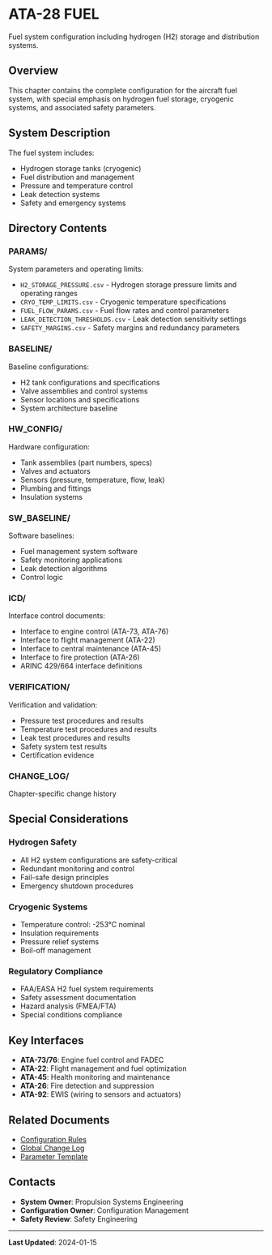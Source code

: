 # ATA-28 FUEL

Fuel system configuration including hydrogen (H2) storage and distribution systems.

## Overview

This chapter contains the complete configuration for the aircraft fuel system, with special emphasis on hydrogen fuel storage, cryogenic systems, and associated safety parameters.

## System Description

The fuel system includes:
- Hydrogen storage tanks (cryogenic)
- Fuel distribution and management
- Pressure and temperature control
- Leak detection systems
- Safety and emergency systems

## Directory Contents

### PARAMS/
System parameters and operating limits:
- `H2_STORAGE_PRESSURE.csv` - Hydrogen storage pressure limits and operating ranges
- `CRYO_TEMP_LIMITS.csv` - Cryogenic temperature specifications
- `FUEL_FLOW_PARAMS.csv` - Fuel flow rates and control parameters
- `LEAK_DETECTION_THRESHOLDS.csv` - Leak detection sensitivity settings
- `SAFETY_MARGINS.csv` - Safety margins and redundancy parameters

### BASELINE/
Baseline configurations:
- H2 tank configurations and specifications
- Valve assemblies and control systems
- Sensor locations and specifications
- System architecture baseline

### HW_CONFIG/
Hardware configuration:
- Tank assemblies (part numbers, specs)
- Valves and actuators
- Sensors (pressure, temperature, flow, leak)
- Plumbing and fittings
- Insulation systems

### SW_BASELINE/
Software baselines:
- Fuel management system software
- Safety monitoring applications
- Leak detection algorithms
- Control logic

### ICD/
Interface control documents:
- Interface to engine control (ATA-73, ATA-76)
- Interface to flight management (ATA-22)
- Interface to central maintenance (ATA-45)
- Interface to fire protection (ATA-26)
- ARINC 429/664 interface definitions

### VERIFICATION/
Verification and validation:
- Pressure test procedures and results
- Temperature test procedures and results
- Leak test procedures and results
- Safety system test results
- Certification evidence

### CHANGE_LOG/
Chapter-specific change history

## Special Considerations

### Hydrogen Safety
- All H2 system configurations are safety-critical
- Redundant monitoring and control
- Fail-safe design principles
- Emergency shutdown procedures

### Cryogenic Systems
- Temperature control: -253°C nominal
- Insulation requirements
- Pressure relief systems
- Boil-off management

### Regulatory Compliance
- FAA/EASA H2 fuel system requirements
- Safety assessment documentation
- Hazard analysis (FMEA/FTA)
- Special conditions compliance

## Key Interfaces

- **ATA-73/76**: Engine fuel control and FADEC
- **ATA-22**: Flight management and fuel optimization
- **ATA-45**: Health monitoring and maintenance
- **ATA-26**: Fire detection and suppression
- **ATA-92**: EWIS (wiring to sensors and actuators)

## Related Documents

- [Configuration Rules](../00-COMMON/RULES.md)
- [Global Change Log](../00-COMMON/GLOBAL_CHANGE_LOG.csv)
- [Parameter Template](../00-COMMON/TEMPLATES/PARAMS.csv)

## Contacts

- **System Owner**: Propulsion Systems Engineering
- **Configuration Owner**: Configuration Management
- **Safety Review**: Safety Engineering

---

**Last Updated**: 2024-01-15
